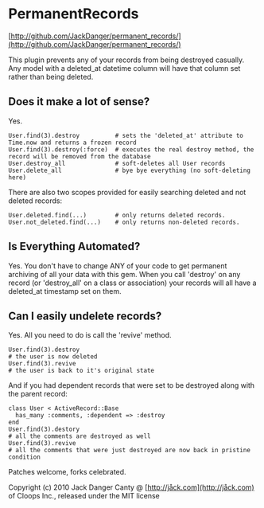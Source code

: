 # PermanentRecords

[http://github.com/JackDanger/permanent_records/](http://github.com/JackDanger/permanent_records/)

This plugin prevents any of your records from being destroyed casually.
Any model with a deleted_at datetime column will have that column set rather than being deleted.

## Does it make a lot of sense?

Yes.

    User.find(3).destroy          # sets the 'deleted_at' attribute to Time.now and returns a frozen record
    User.find(3).destroy(:force)  # executes the real destroy method, the record will be removed from the database
    User.destroy_all              # soft-deletes all User records
    User.delete_all               # bye bye everything (no soft-deleting here)

There are also two scopes provided for easily searching deleted and not deleted records:

    User.deleted.find(...)        # only returns deleted records.
    User.not_deleted.find(...)    # only returns non-deleted records.


## Is Everything Automated?


Yes. You don't have to change ANY of your code to get permanent archiving of all your data with this gem. 
When you call 'destroy' on any record  (or 'destroy_all' on a class or association) your records will
all have a deleted_at timestamp set on them.


## Can I easily undelete records?

Yes. All you need to do is call the 'revive' method.


    User.find(3).destroy
    # the user is now deleted
    User.find(3).revive
    # the user is back to it's original state

And if you had dependent records that were set to be destroyed along with the parent record:

    class User < ActiveRecord::Base
      has_many :comments, :dependent => :destroy
    end
    User.find(3).destory
    # all the comments are destroyed as well
    User.find(3).revive
    # all the comments that were just destroyed are now back in pristine condition


Patches welcome, forks celebrated.

Copyright (c) 2010 Jack Danger Canty @ [http://jåck.com](http://jåck.com) of Cloops Inc., released under the MIT license
